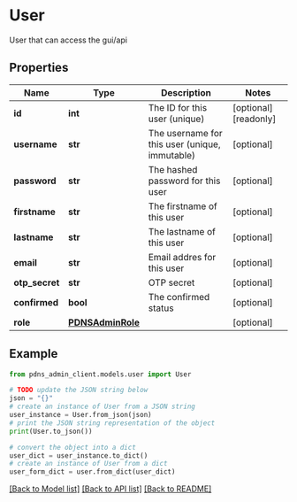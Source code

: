 # User

User that can access the gui/api

## Properties

Name | Type | Description | Notes
------------ | ------------- | ------------- | -------------
**id** | **int** | The ID for this user (unique) | [optional] [readonly] 
**username** | **str** | The username for this user (unique, immutable) | [optional] 
**password** | **str** | The hashed password for this user | [optional] 
**firstname** | **str** | The firstname of this user | [optional] 
**lastname** | **str** | The lastname of this user | [optional] 
**email** | **str** | Email addres for this user | [optional] 
**otp_secret** | **str** | OTP secret | [optional] 
**confirmed** | **bool** | The confirmed status | [optional] 
**role** | [**PDNSAdminRole**](PDNSAdminRole.md) |  | [optional] 

## Example

```python
from pdns_admin_client.models.user import User

# TODO update the JSON string below
json = "{}"
# create an instance of User from a JSON string
user_instance = User.from_json(json)
# print the JSON string representation of the object
print(User.to_json())

# convert the object into a dict
user_dict = user_instance.to_dict()
# create an instance of User from a dict
user_form_dict = user.from_dict(user_dict)
```
[[Back to Model list]](../README.md#documentation-for-models) [[Back to API list]](../README.md#documentation-for-api-endpoints) [[Back to README]](../README.md)


